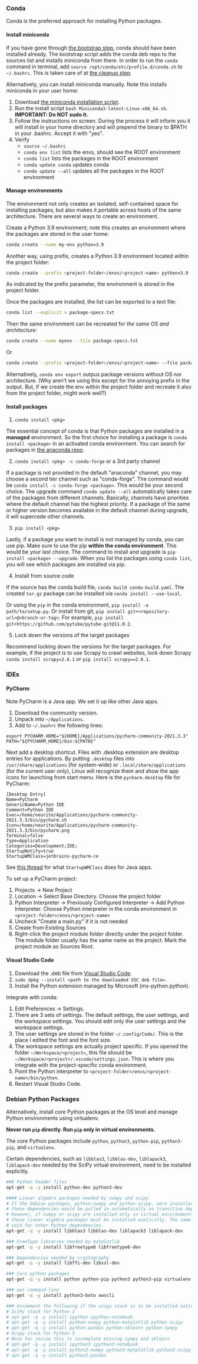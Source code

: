 ### Conda

Conda is the preferred approach for installing Python packages.

#### Install miniconda

If you have gone through [the bootstrap step](0301-bootstrap.md), conda should have been installed already. The bootstrap script adds the conda deb repo to the sources list and installs miniconda from there. In order to run the `conda` command in terminal, add `source /opt/conda/etc/profile.d/conda.sh` to `~/.bashrc`. This is taken care of at [the cleanup step](0305-cleanup.md).

Alternatively, you can install miniconda manually. Note this installs miniconda in your user home:

1. Download [the miniconda installation script](https://docs.conda.io/en/latest/miniconda.html).
2. Run the install script `bash Miniconda3-latest-Linux-x86_64.sh`. **IMPORTANT: Do NOT sudo it.**
3. Follow the instructions on screen. During the process it will inform you it will install in your home directory and will prepend the binary to $PATH in your .bashrc. Accept it with "yes".
4. Verify
    * `source ~/.bashrc`
    * `conda env list` lists the envs, should see the ROOT environment
    * `conda list` lists the packages in the ROOT environment
    * `conda update conda` updates conda
    * `conda update --all` updates all the packages in the ROOT environment

#### Manage environments

The environment not only creates an isolated, self-contained space for installing packages, but also makes it portable across hosts of the same architecture. There are several ways to create an environment.

Create a Python 3.9 environment; note this creates an environment where the packages are stored in the user home:

```bash
conda create --name my-env python=3.9
```

Another way, using prefix, creates a Python 3.9 environment located within the project folder:

```bash
conda create --prefix <project-folder>/envs/<project-name> python=3.9
```

As indicated by the prefix parameter, the environment is stored in the project folder.

Once the packages are installed, the list can be exported to a text file:

```bash
conda list --explicit > package-specs.txt
```

Then the same environment can be recreated for *the same OS and architecture*:

```bash
conda create --name myenv --file package-specs.txt
```

Or

```bash
conda create --prefix <project-folder>/envs/<project-name> --file package-specs.txt
```

Alternatively, `conda env export` outpus package versions without OS nor architecture. (Why aren't we using this except for the annoying prefix in the output. But, if we create the env within the project folder and recreate it also from the project folder, might work well?)

#### Install packages

1. `conda install <pkg>`

The essential concept of conda is that Python packages are installed in a **managed** environment. So the first choice for installing a package is `conda install <package>` in an activated conda environment. You can search for packages in [the anaconda repo](https://anaconda.org/anaconda/repo).

2. `conda install <pkg> -c conda-forge` or a 3rd party channel

If a package is not provided in the default "anaconda" channel, you may choose a second tier channel such as "conda-forge". The command would be `conda install -c conda-forge <package>`. This would be your second choice. The upgrade command `conda update --all` automatically takes care of the packages from different channels. Basically, channels have priorities where the default channel has the highest priority. If a package of the same or higher version becomes available in the default channel during upgrade, it will supercede other channels.

3. `pip install <pkg>`

Lastly, if a package you want to install is not managed by conda, you can use pip. Make sure to use the pip **within the conda environment**. This would be your last choice. The command to install and upgrade is `pip install <package> --upgrade`. When you list the packages using `conda list`, you will see which packages are installed via pip.

4. Install from source code

If the source has the conda build file, `conda build conda-build.yaml`. The created `tar.gz` package can be installed via `conda install --use-local`.

Or using the `pip` in the conda environment, `pip install -e path/to/setup.py`. Or install from git, `pip install git+<repository-url>@<branch-or-tag>`. For example, `pip install git+https://github.com/pytube/pytube.git@11.0.2`.

5. Lock down the versions of the target packages

Recommend locking down the versions for the target packages. For example, if the project is to use Scrapy to crawl websites, lock down Scrapy `conda install scrapy=2.6.1` or `pip install scrapy==2.6.1`.


### IDEs

#### PyCharm

Note PyCharm is a Java app. We set it up like other Java apps.

1. Download the community version.
2. Unpack into `~/Applications`.
3. Add to `~/.bashrc` the following lines:

```
export PYCHARM_HOME="${HOME}/Applications/pycharm-community-2021.3.3"
PATH="${PYCHARM_HOME}/bin:${PATH}"
```

Next add a desktop shortcut. Files with .desktop extension are desktop entries for applications. By putting `.desktop` files into `/usr/share/applications` (for system-wide) or `.local/share/applications` (for the current user only), Linux will recognize them and show the app icons for launching from start menu. Here is the `pycharm.desktop` file for PyCharm:

```
[Desktop Entry]
Name=PyCharm
GenericName=Python IDE
Comment=Python IDE
Exec=/home/neurite/Applications/pycharm-community-2021.3.3/bin/pycharm.sh
Icon=/home/neurite/Applications/pycharm-community-2021.3.3/bin/pycharm.png
Terminal=false
Type=Application
Categories=Development;IDE;
StartupNotify=true
StartupWMClass=jetbrains-pycharm-ce
```

See [this thread](https://askubuntu.com/questions/367396/what-does-the-startupwmclass-field-of-a-desktop-file-represent) for what `StartupWMClass` does for Java apps.

To set up a PyCharm project:

1. Projects -> New Project
2. Location -> Select Base Directory. Choose the project folder
3. Python Interpreter -> Previously Configured Interpreter -> Add Python Interpreter. Choose Python interpreter in the conda environment in `<project-folder>/envs/<project-name>`
4. Uncheck "Create a main.py" if it is not needed
5. Create from Existing Sources
6. Right-click the project module folder directly under the project folder. The module folder usually has the same name as the project. Mark the project module as Sources Root.

#### Visual Studio Code

1. Download the .deb file from [Visual Studio Code](https://code.visualstudio.com/download).
2. `sudo dpkg --install <path to the downloaded VSC deb file>`.
3. Install the Python extension managed by Microsoft (ms-python.python).

Integrate with conda:

1. Edit Preferences -> Settings.
2. There are 3 sets of settings. The default settings, the user settings, and the workspace settings. You should edit only the user settings and the workspace settings.
3. The user settings are stored in the folder `~/.config/Code/`. This is the place I edited the font and the font size.
4. The workspace settings are actually project specific. If you opened the folder `~/Workspace/<project>`, this file should be `~/Workspace/<project>/.vscode/settings.json`. This is where you integrate with the project-specific conda environment.
5. Point the Python interpreter to `<project-folder>/envs/<project-name>/bin/python`.
6. Restart Visual Studio Code.


### Debian Python Packages

Alternatively, install core Python packages at the OS level and manage Python environments using virtualenv.

**Never run `pip` directly. Run `pip` only in virtual environments.**

The core Python packages include `python`, `python3`, `python-pip`, `python3-pip`, and `virtualenv`.

Certain dependencies, such as `libblas3`, `libblas-dev`, `liblapack3`, `liblapack-dev` needed by the SciPy virtual environment, need to be installed explicitly.

```bash
### Python header files
apt-get -q -y install python-dev python3-dev

#### Linear algebra packages needed by numpy and scipy
# If the Debian packages, python-numpy and python-scipy, were installed,
# these dependencies would be pulled in automatically as transitive dependencies. 
# However, if numpy or scipy are installed only in virtual environments,
# these linear algebra packages must be installed explicitly. The same can be
# said for other Python dependencies.
apt-get -q -y install libblas3 libblas-dev liblapack3 liblapack-dev

### FreeType libraries needed by matplotlib
apt-get -q -y install libfreetype6 libfreetype6-dev

### Dependencies needed by cryptography
apt-get -q -y install libffi-dev libssl-dev

### Core python packages
apt-get -q -y install python python-pip python3 python3-pip virtualenv

### aws command-line
apt-get -q -y install python3-boto awscli

### Uncomment the following if the scipy stack is to be installed natively
# SciPy stack for Python 2
# apt-get -q -y install ipython ipython-notebook
# apt-get -q -y install python-numpy python-matplotlib python-scipy
# apt-get -q -y install python-pandas python-sklearn python-sympy
# Scipy stack for Python 3
# Note for jessie this is incomplete missing sympy and sklearn
# apt-get -q -y install ipython3 ipython3-notebook
# apt-get -q -y install python3-numpy python3-matplotlib python3-scipy
# apt-get -q -y install python3-pandas
```
